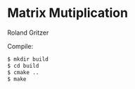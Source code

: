 # Matrix Mutiplication
Roland Gritzer

Compile:
```bash
$ mkdir build
$ cd build
$ cmake ..
$ make
```
